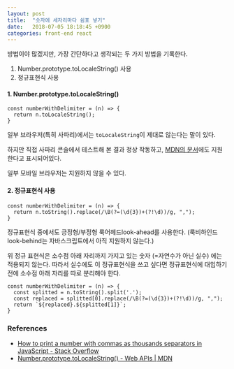 ```yaml
---
layout: post
title:  "숫자에 세자리마다 쉼표 넣기"
date:   2018-07-05 18:18:45 +0900
categories: front-end react
---
```


방법이야 많겠지만, 가장 간단하다고 생각되는 두 가지 방법을 기록한다.

1. Number.prototype.toLocaleString() 사용
2. 정규표현식 사용

#### 1. Number.prototype.toLocaleString()

    const numberWithDelimiter = (n) => {
      return n.toLocaleString();
    }

일부 브라우저(특히 사파리)에서는 `toLocaleString`이 제대로 않는다는 말이 있다.

하지만 직접 사파리 콘솔에서 테스트해 본 결과 정상 작동하고, [MDN의 문서][mdn]에도 지원한다고 표시되어있다.

일부 모바일 브라우저는 지원하지 않을 수 있다.

#### 2. 정규표현식 사용

    const numberWithDelimiter = (n) => {
      return n.toString().replace(/\B(?=(\d{3})+(?!\d))/g, ",");
    }

정규표현식 중에서도 긍정형/부정형 룩어헤드look-ahead를 사용한다. (룩비하인드look-behind는 자바스크립트에서 아직 지원하지 않는다.)

위 정규 표현식은 소수점 아래 자리까지 가지고 있는 숫자 (=자연수가 아닌 실수) 에는 적용되지 않는다. 따라서 실수에도 이 정규표현식을 쓰고 싶다면 정규표현식에 대입하기 전에 소수점 아래 자리를 따로 분리해야 한다.

    const numberWithDelimiter = (n) => {
      const splitted = n.toString().split('.');
      const replaced = splitted[0].replace(/\B(?=(\d{3})+(?!\d))/g, ",");
      return `${replaced}.${splitted[1]}`;
    }

### References

- [How to print a number with commas as thousands separators in JavaScript - Stack Overflow](https://stackoverflow.com/questions/2901102/how-to-print-a-number-with-commas-as-thousands-separators-in-javascript/2901298#2901298)
- [Number.prototype.toLocaleString() - Web APIs \| MDN][mdn]

[mdn]: https://developer.mozilla.org/en-US/docs/Web/JavaScript/Reference/Global_Objects/Number/toLocaleString
